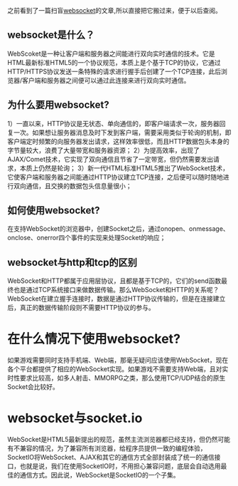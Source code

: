 之前看到了一篇扫盲[websocket](https://blog.csdn.net/qq_14998435/article/details/80030258)的文章,所以直接把它搬过来，便于以后查阅。
## websocket是什么？
WebScoket是一种让客户端和服务器之间能进行双向实时通信的技术。它是HTML最新标准HTML5的一个协议规范，本质上是个基于TCP的协议，它通过HTTP/HTTPS协议发送一条特殊的请求进行握手后创建了一个TCP连接，此后浏览器/客户端和服务器之间便可以通过此连接来进行双向实时通信。
## 为什么要用websocket?
1）一直以来，HTTP协议是无状态、单向通信的，即客户端请求一次，服务器回复一次。如果想让服务器消息及时下发到客户端，需要采用类似于轮询的机制，即客户端定时频繁的向服务器发出请求，这样效率很低，而且HTTP数据包头本身的字节量较大，浪费了大量带宽和服务器资源；
2）为提高效率，出现了AJAX/Comet技术，它实现了双向通信且节省了一定带宽，但仍然需要发出请求，本质上仍然是轮询；
3）新一代HTML标准HTML5推出了WebSocket技术，它使客户端和服务器之间能通过HTTP协议建立TCP连接，之后便可以随时随地进行双向通信，且交换的数据包头信息量很小；
## 如何使用websocket?
在支持WebSocket的浏览器中，创建Socket之后，通过onopen、onmessage、onclose、onerror四个事件的实现来处理Socket的响应；
## websocket与http和tcp的区别
WebSocket和HTTP都属于应用层协议，且都是基于TCP的，它们的send函数最终也是通过TCP系统接口来做数据传输。那么WebSocket和HTTP的关系呢？WebSocket在建立握手连接时，数据是通过HTTP协议传输的，但是在连接建立后，真正的数据传输阶段则不需要HTTP协议的参与。
# 在什么情况下使用websocket?
如果游戏需要同时支持手机端、Web端，那毫无疑问应该使用WebSocket，现在各个平台都提供了相应的WebSocket实现。如果游戏不需要支持Web端，且对实时性要求比较高，如多人射击、MMORPG之类，那么使用TCP/UDP结合的原生Socket会比较好。
# websocket与socket.io
WebSocket是HTML5最新提出的规范，虽然主流浏览器都已经支持，但仍然可能有不兼容的情况，为了兼容所有浏览器，给程序员提供一致的编程体验，SocketIO将WebSocket、AJAX和其它的通信方式全部封装成了统一的通信接口，也就是说，我们在使用SocketIO时，不用担心兼容问题，底层会自动选用最佳的通信方式。因此说，WebSocket是SocketIO的一个子集。
